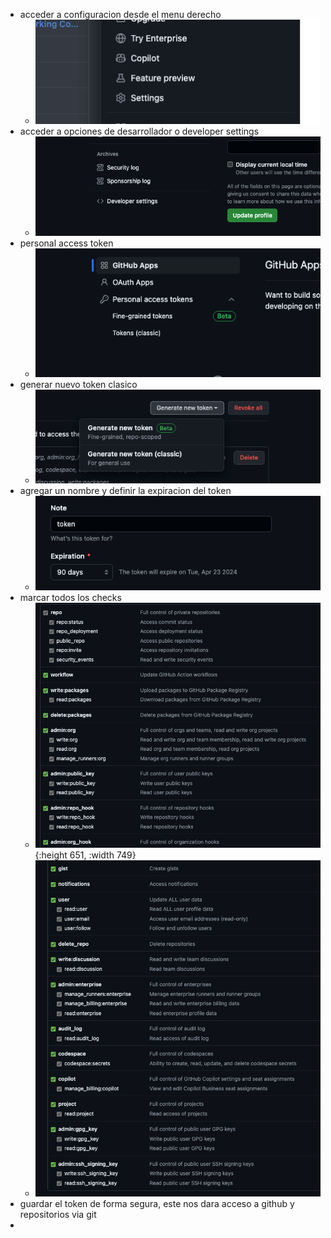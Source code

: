 - acceder a configuracion desde el menu derecho
	- ![image.png](../assets/image_1706129778834_0.png)
- acceder a opciones de desarrollador o developer settings
	- ![image.png](../assets/image_1706129833579_0.png)
- personal access token
	- ![image.png](../assets/image_1706129857427_0.png)
- generar nuevo token clasico
	- ![image.png](../assets/image_1706129888145_0.png)
- agregar un nombre y definir la expiracion del token
	- ![image.png](../assets/image_1706130590264_0.png)
- marcar todos los checks
	- ![image.png](../assets/image_1706130664025_0.png){:height 651, :width 749}
	- ![image.png](../assets/image_1706130647918_0.png)
- guardar el token de forma segura, este nos dara acceso a github y repositorios via git
-